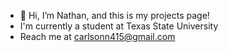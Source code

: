 - 👋 Hi, I’m Nathan, and this is my projects page!
- I'm currently a student at Texas State University
- Reach me at carlsonn415@gmail.com
